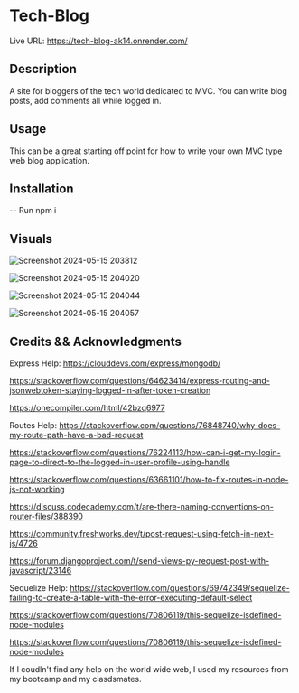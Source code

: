 # Tech-Blog
Live URL: https://tech-blog-ak14.onrender.com/



## Description
A site for bloggers of the tech world dedicated to MVC. You can write blog posts, add comments all while logged in. 

## Usage
This can be a great starting off point for how to write your own MVC type web blog application.

## Installation
-- Run npm i 

## Visuals

![Screenshot 2024-05-15 203812](https://github.com/HaleighElkins/Tech-Blog/assets/152942336/3bd9aac3-63fe-4bb3-b0f2-bb52056dc0bc)

![Screenshot 2024-05-15 204020](https://github.com/HaleighElkins/Tech-Blog/assets/152942336/4de3e709-2c45-4663-911a-1eb4bddf835f)

![Screenshot 2024-05-15 204044](https://github.com/HaleighElkins/Tech-Blog/assets/152942336/8e586f1d-89b8-436e-9deb-4e9784c3c638)

![Screenshot 2024-05-15 204057](https://github.com/HaleighElkins/Tech-Blog/assets/152942336/e6702146-9168-4779-ac44-b50558537fbd)



## Credits && Acknowledgments


Express Help: 
https://clouddevs.com/express/mongodb/ 

https://stackoverflow.com/questions/64623414/express-routing-and-jsonwebtoken-staying-logged-in-after-token-creation

https://onecompiler.com/html/42bzq6977

Routes Help: 
https://stackoverflow.com/questions/76848740/why-does-my-route-path-have-a-bad-request

https://stackoverflow.com/questions/76224113/how-can-i-get-my-login-page-to-direct-to-the-logged-in-user-profile-using-handle

https://stackoverflow.com/questions/63661101/how-to-fix-routes-in-node-js-not-working

https://discuss.codecademy.com/t/are-there-naming-conventions-on-router-files/388390

https://community.freshworks.dev/t/post-request-using-fetch-in-next-js/4726

https://forum.djangoproject.com/t/send-views-py-request-post-with-javascript/23146

Sequelize Help: 
https://stackoverflow.com/questions/69742349/sequelize-failing-to-create-a-table-with-the-error-executing-default-select

https://stackoverflow.com/questions/70806119/this-sequelize-isdefined-node-modules

https://stackoverflow.com/questions/70806119/this-sequelize-isdefined-node-modules

If I coudln't find any help on the world wide web, I used my resources from my bootcamp and my clasdsmates. 
